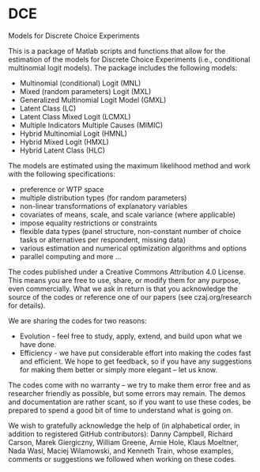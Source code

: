 # DCE
Models for Discrete Choice Experiments

This is a package of Matlab scripts and functions that allow for the estimation of the models for Discrete Choice Experiments (i.e., conditional multinomial logit models). 
The package includes the following models:
- Multinomial (conditional) Logit (MNL)
- Mixed (random parameters) Logit (MXL)
- Generalized Multinomial Logit Model (GMXL)
- Latent Class (LC)
- Latent Class Mixed Logit (LCMXL)
- Multiple Indicators Multiple Causes (MIMIC)
- Hybrid Multinomial Logit (HMNL)
- Hybrid Mixed Logit (HMXL)
- Hybrid Latent Class (HLC)

The models are estimated using the maximum likelihood method and work with the following specifications:
- preference or WTP space
- multiple distribution types (for random parameters)
- non-linear transformations of explanatory variables
- covariates of means, scale, and scale variance (where applicable)
- impose equality restrictions or constraints
- flexible data types (panel structure, non-constant number of choice tasks or alternatives per respondent, missing data)
- various estimation and numerical optimization algorithms and options
- parallel computing
and more ...

The codes published under a Creative Commons Attribution 4.0 License. This means you are free to use, share, or modify them for any purpose, even commercially. What we ask in return is that you acknowledge the source of the codes or reference one of our papers (see czaj.org/research for details).

We are sharing the codes for two reasons:
- Evolution - feel free to study, apply, extend, and build upon what we have done.
- Efficiency - we have put considerable effort into making the codes fast and efficient. We hope to get feedback, so if you have any suggestions for making them better or simply more elegant – let us know.

The codes come with no warranty – we try to make them error free and as researcher friendly as possible, but some errors may remain. The demos and documentation are rather scant, so if you want to use these codes, be prepared to spend a good bit of time to understand what is going on.

We wish to gratefully acknowledge the help of (in alphabetical order, in addition to registered GitHub contributors): Danny Campbell, Richard Carson, Marek Giergiczny, William Greene, Arnie Hole, Klaus Moeltner, Nada Wasi, Maciej Wilamowski, and Kenneth Train, whose examples, comments or suggestions we followed when working on these codes.
